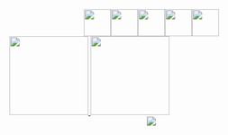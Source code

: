 
<div style='display:flex !important; flex-direction:row !important; align-items:center !important; justify-content:center !important;' >
  <img style='width:3rem;' src="https://cdn.jsdelivr.net/gh/devicons/devicon@latest/icons/javascript/javascript-original.svg" />
  <img style='width:3rem;'  src="https://cdn.jsdelivr.net/gh/devicons/devicon@latest/icons/php/php-original.svg" />
  <img style='width:3rem;' src="https://cdn.jsdelivr.net/gh/devicons/devicon@latest/icons/python/python-original.svg" />
  <img style='width:3rem;' src="https://cdn.jsdelivr.net/gh/devicons/devicon@latest/icons/c/c-original.svg" />
  <img style='width:3rem;' src="https://cdn.jsdelivr.net/gh/devicons/devicon@latest/icons/vuejs/vuejs-original.svg" />
</div>

<div style='display:flex; flex-direction:row;'>
  <a href="https://github.com/RamonLarcherRibeiro">
  <img loading="lazy" height="140em" src="https://github-readme-stats.vercel.app/api/top-langs/?username=RamonLarcherRibeiro&layout=compact&langs_count=7&theme=dracula"/>
  <img loading="lazy" height="140em" src="https://github-readme-stats.vercel.app/api?username=RamonLarcherRibeiro&show_icons=true&theme=dracula&include_all_commits=true&count_private=true"/>
</div>

<div style='display:flex !important; flex-direction:row !important; align-items:center !important; justify-content:center !important;'>
  <a href="https://www.linkedin.com/in/ramon-larcher-b50806270" target="_blank"><img loading="lazy" src="https://img.shields.io/badge/-LinkedIn-%230077B5?style=for-the-      badge&logo=linkedin&logoColor=white" target="_blank"></a>   
</div>
